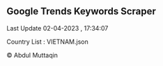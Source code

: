 

## Google Trends Keywords Scraper 
 
Last Update 02-04-2023 , 17:34:07

Country List :
VIETNAM.json



© Abdul Muttaqin 
